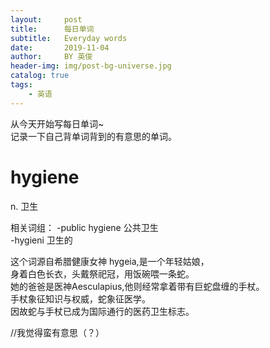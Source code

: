 ```yaml
---
layout:     post
title:      每日单词
subtitle:   Everyday words
date:       2019-11-04
author:     BY 英俊
header-img: img/post-bg-universe.jpg
catalog: true
tags:
    - 英语 
---
```


从今天开始写每日单词~  
记录一下自己背单词背到的有意思的单词。  
# hygiene
n. 卫生  

相关词组：
-public hygiene 公共卫生  
-hygieni 卫生的  

这个词源自希腊健康女神 hygeia,是一个年轻姑娘，  
身着白色长衣，头戴祭祀冠，用饭碗喂一条蛇。  
她的爸爸是医神Aesculapius,他则经常拿着带有巨蛇盘缠的手杖。  
手杖象征知识与权威，蛇象征医学。  
因故蛇与手杖已成为国际通行的医药卫生标志。  

//我觉得蛮有意思（？）
